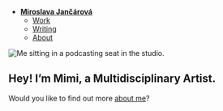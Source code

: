 - [**Miroslava Jančárová**](./) <!-- Use `index.md` as well. `./` is a shortcut back to your home page `index.md` -->
    - [Work](work/index.md)
    - [Writing](writing/index.md)
    - [About](about.md)

![Me sitting in a podcasting seat in the studio.](img/portrait-studio-una.jpg)

## Hey! I’m Mimi, a Multidisciplinary Artist. 

Would you like to find out more [about me](about.md)?
